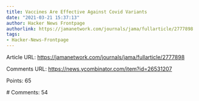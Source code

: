 ```yaml
---
title: Vaccines Are Effective Against Covid Variants
date: "2021-03-21 15:37:13"
author: Hacker News Frontpage
authorlink: https://jamanetwork.com/journals/jama/fullarticle/2777898
tags:
- Hacker-News-Frontpage
---
```


<p>Article URL: <a href="https://jamanetwork.com/journals/jama/fullarticle/2777898">https://jamanetwork.com/journals/jama/fullarticle/2777898</a></p>
<p>Comments URL: <a href="https://news.ycombinator.com/item?id=26531207">https://news.ycombinator.com/item?id=26531207</a></p>
<p>Points: 65</p>
<p># Comments: 54</p>
